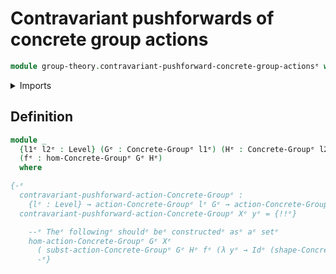 # Contravariant pushforwards of concrete group actions

```agda
module group-theory.contravariant-pushforward-concrete-group-actionsᵉ where
```

<details><summary>Imports</summary>

```agda
open import foundation.universe-levelsᵉ

open import group-theory.concrete-groupsᵉ
open import group-theory.homomorphisms-concrete-groupsᵉ
```

</details>

## Definition

```agda
module _
  {l1ᵉ l2ᵉ : Level} (Gᵉ : Concrete-Groupᵉ l1ᵉ) (Hᵉ : Concrete-Groupᵉ l2ᵉ)
  (fᵉ : hom-Concrete-Groupᵉ Gᵉ Hᵉ)
  where

{-ᵉ
  contravariant-pushforward-action-Concrete-Groupᵉ :
    {lᵉ : Level} → action-Concrete-Groupᵉ lᵉ Gᵉ → action-Concrete-Groupᵉ {!!ᵉ} Hᵉ
  contravariant-pushforward-action-Concrete-Groupᵉ Xᵉ yᵉ = {!!ᵉ}

    --ᵉ Theᵉ followingᵉ shouldᵉ beᵉ constructedᵉ asᵉ aᵉ setᵉ
    hom-action-Concrete-Groupᵉ Gᵉ Xᵉ
      ( subst-action-Concrete-Groupᵉ Gᵉ Hᵉ fᵉ (λ yᵉ → Idᵉ (shape-Concrete-Groupᵉ Hᵉ) yᵉ))
      -ᵉ}
```
